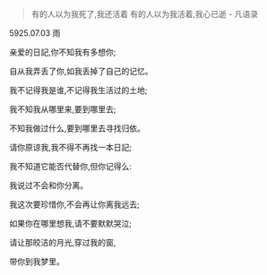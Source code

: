 
> 有的人以为我死了,我还活着
> 有的人以为我活着,我心已逝 - 凡语录


5925.07.03 雨


亲爱的日記,你不知我有多想你; 

自从我弄丢了你,如我丢掉了自己的记忆。 

我不记得我是谁,不记得我生活过的土地; 

我不知我从哪里来,要到哪里去; 

不知我做过什么,要到哪里去寻找归依。 

请你原谅我,我不得不再找一本日記; 

我不知道它能否代替你,但你记得么:

我说过不会和你分离。 

我这次要珍惜你,不会再让你离我远去; 

如果你在哪里想我,请不要默默哭泣; 

请让那皎洁的月光,穿过我的窗,

带你到我梦里。